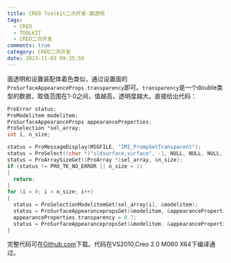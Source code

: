 ```yaml
---
title: CREO Toolkit二次开发-面透明
tags:
  - CREO
  - TOOLKIT
  - CREO二次开发
comments: true
category: CREO二次开发
date: 2023-11-03 09:25:59
---
```



面透明和设置装配体着色类似，通过设置面的`ProSurfaceAppearanceProps.transparency`即可。`transparency`是一个double类型的数据，取值范围在1-0之间，值越高，透明度越大。直接给出代码：

```c
ProError status;
ProModelitem modelitem;
ProSurfaceAppearanceProps appearanceProperties;
ProSelection *sel_array;
int i, n_size;

status = ProMessageDisplay(MSGFILE, "IMI_PrompSetTransparent");
status = ProSelect((char *)"sldsurface,surface", -1, NULL, NULL, NULL, NULL, &sel_array, &n_size);
status = ProArraySizeGet((ProArray *)sel_array, &n_size);
if (status != PRO_TK_NO_ERROR || n_size < 1)
{
  return;
}
for (i = 0; i < n_size; i++)
{
  status = ProSelectionModelitemGet(sel_array[i], &modelitem);
  status = ProSurfaceAppearancepropsGet(&modelitem, &appearanceProperties);
  appearanceProperties.transparency = 0.7;
  status = ProSurfaceAppearancepropsSet(&modelitem, &appearanceProperties);
}
```

完整代码可在<a href="https://github.com/slacker-HD/creo_toolkit" target="_blank">Github.com</a>下载。代码在VS2010,Creo 2.0 M060 X64下编译通过。
